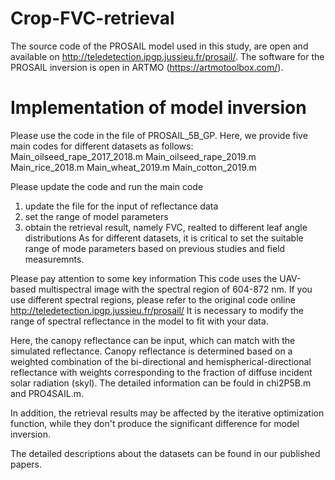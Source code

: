 # Crop-FVC-retrieval
The source code of the PROSAIL model used in this study, are open and available on http://teledetection.ipgp.jussieu.fr/prosail/. 
The software for the PROSAIL inversion is open in ARTMO (https://artmotoolbox.com/).


# Implementation of model inversion
Please use the code in the file of PROSAIL_5B_GP.
Here, we provide five main codes for different datasets as follows:
Main_oilseed_rape_2017_2018.m
Main_oilseed_rape_2019.m
Main_rice_2018.m
Main_wheat_2019.m
Main_cotton_2019.m

Please update the code and run the main code
1. update the file for the input of reflectance data
2. set the range of model parameters
3. obtain the retrieval result, namely FVC, realted to different leaf angle distributions
As for different datasets, it is critical to set the suitable range of mode parameters based on previous studies and field measuremnts.

Please pay attention to some key information
This code uses the UAV-based multispectral image with the spectral region of 604-872 nm.
If you use different spectral regions, please refer to the original code online http://teledetection.ipgp.jussieu.fr/prosail/
It is necessary to modify the range of spectral reflectance in the model to fit with your data.

Here, the canopy reflectance can be input, which can match with the simulated reflectance.
Canopy reflectance is determined based on a weighted combination of the bi-directional and hemispherical-directional reflectance with weights corresponding to the fraction of diffuse incident solar radiation (skyl).
The detailed information can be fould in chi2P5B.m and PRO4SAIL.m.

In addition, the retrieval results may be affected by the iterative optimization function, 
while they don't produce the significant difference for model inversion.

The detailed descriptions about the datasets can be found in our published papers.
